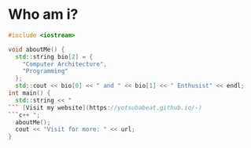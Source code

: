 # Who am i?

```c++
#include <iostream>

void aboutMe() {
  std::string bio[2] = {
    "Computer Architecture",
    "Programming"
  };
  std::cout << bio[0] << " and " << bio[1] << " Enthusist" << endl;
int main() {
  std::string << "
``` [Visit my website](https://yotsubabeat.github.io/-)
```c++ ";
  aboutMe();
  cout << "Visit for more: " << url;
}
```
